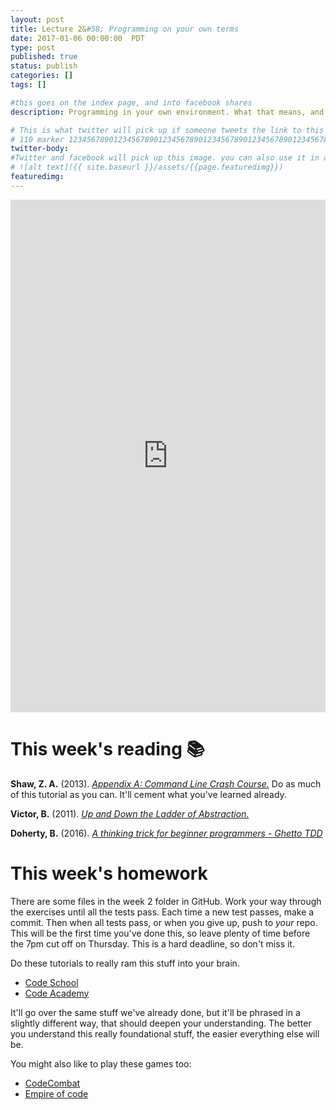 ```yaml
---
layout: post
title: Lecture 2&#58; Programming on your own terms
date: 2017-01-06 00:00:00  PDT
type: post
published: true
status: publish
categories: []
tags: []

#this goes on the index page, and into facebook shares
description: Programming in your own environment. What that means, and how to get comfortable there.

# This is what twitter will pick up if someone tweets the link to this page
# 110 marker 1234567890123456789012345678901234567890123456789012345678901234567890123456789012345678901234567890123456789
twitter-body:
#Twitter and facebook will pick up this image. you can also use it in a post with:
# ![alt text]({{ site.baseurl }}/assets/{{page.featuredimg}})
featuredimg:
---
```


<style>
  iframe {
      width: 100%;
      height: 820px;
      border: 0;
  }
</style>

<iframe src="https://docs.google.com/presentation/d/1aWOs9MCDe_HCDj74BWNUbcsML34eK5SUoLwKxfS2uyQ/embed?start=false&loop=false&delayms=3000"></iframe>

# This week's reading :books:

**Shaw, Z. A.** (2013). [_Appendix A: Command Line Crash Course._](https://learnpythonthehardway.org/book/appendixa.html) Do as much of this tutorial as you can. It'll cement what you've learned already.

**Victor, B.** (2011). [_Up and Down the Ladder of Abstraction._](http://worrydream.com/#!2/LadderOfAbstraction)

**Doherty, B.** (2016). [_A thinking trick for beginner programmers - Ghetto TDD_](https://notionparallax.co.uk/2016/a-thinking-trick-for-beginner-programmers)

# This week's homework

There are some files in the week 2 folder in GitHub. Work your way through the exercises until all the tests pass. Each time a new test passes, make a commit. Then when all tests pass, or when you give up, push to _your_ repo. This will be the first time you've done this, so leave plenty of time before the 7pm cut off on Thursday. This is a hard deadline, so don't miss it.

Do these tutorials to really ram this stuff into your brain.

* [Code School](https://www.codeschool.com/courses/try-python)
* [Code Academy](https://www.codecademy.com/learn/python)

It'll go over the same stuff we've already done, but it'll be phrased in a slightly different way, that should deepen your understanding. The better you understand this really foundational stuff, the easier everything else will be.

You might also like to play these games too:

* [CodeCombat](https://codecombat.com/pl)
* [Empire of code](https://empireofcode.com)

